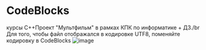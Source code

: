 # CodeBlocks
курсы C++Проект "Мультфильм" в рамках КПК по информатике + ДЗ./br
Для того, чтобы файл отображался в кодировке UTF8, поменяйте кодировку в CodeBlocks 
![image](https://user-images.githubusercontent.com/45990809/115137466-bb424b80-a03f-11eb-972a-8c5f7dc88409.png)
